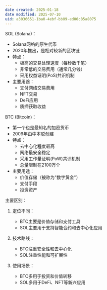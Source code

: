 ```yaml
---
date created: 2025-01-18
date modified: 2025-07-10
uid: a3036651-1ba0-4ebf-bb09-ed00c85a8075
---
```


SOL (Solana)：

- Solana网络的原生代币
- 2020年推出，是相对较新的区块链
- 特点：
  - 极高的交易处理速度（每秒数千笔）
  - 非常低的交易费用（通常几分钱）
  - 采用权益证明(PoS)共识机制
- 主要用途：
  - 支付网络交易费用
  - NFT交易
  - DeFi应用
  - 质押获取收益

BTC (Bitcoin)：

- 第一个也是最知名的加密货币
- 2009年由中本聪创建
- 特点：
  - 去中心化程度最高
  - 网络最安全稳定
  - 采用工作量证明(PoW)共识机制
  - 总量限制在2100万个
- 主要用途：
  - 价值存储（被称为"数字黄金"）
  - 支付手段
  - 投资资产

主要区别：

1. 定位不同：
   - BTC主要是价值存储和支付工具
   - SOL主要用于支持智能合约和去中心化应用

2. 技术路线：
   - BTC注重安全性和去中心化
   - SOL注重性能和可扩展性

3. 使用场景：
   - BTC多用于投资和价值转移
   - SOL多用于DeFi、NFT等新兴应用

